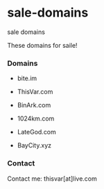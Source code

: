 # sale-domains
sale domains

These domains for saile!
### Domains

- bite.im

- ThisVar.com

- BinArk.com

- 1024km.com

- LateGod.com

- BayCity.xyz

### Contact
Contact me: thisvar[at]live.com
